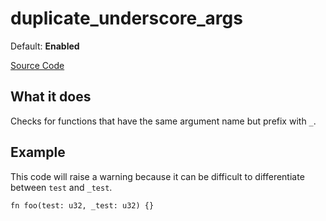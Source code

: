 # duplicate_underscore_args

Default: **Enabled**

[Source Code](https://github.com/software-mansion/cairo-lint/tree/main/src/lints/duplicate_underscore_args.rs#L23)

## What it does

Checks for functions that have the same argument name but prefix with `_`.

## Example

This code will raise a warning because it can be difficult to differentiate between `test` and `_test`.

```cairo
fn foo(test: u32, _test: u32) {}
```
